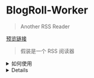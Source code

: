 # BlogRoll-Worker

> Another RSS Reader



[预览链接](https://blogroll.axz.me/)



> 假装是一个 RSS 阅读器


<details>
## <summary>  如何使用 </summary>

如果你也想整一个的话，其实也不难，相对还是比较好办的

### Fork 项目

这个就不用我教了吧，看见右上角那个 fork 按钮了不，点就完事了！

生成一个自己的仓库之后好方便做更新和修改。

### 配置 CloudFlare

最重要的是先配置 CloudFlare，让整个链路先跑起来，之后的具体代码再怎么改都来得及。

CloudFlare 的网站在 [这里](https://cloudflare.com/)，注册账号之后先在左侧选中 `workers`， 注册一个 workers

然后在 [这里](https://dash.cloudflare.com/profile/api-tokens) 注册一个 api 密钥，并且在你 fork 的 GitHub 仓库中 `Settings` 的 `Secrets` 里添加一个叫 `CF_WORKERS_TOKEN` 的密钥，把刚刚申请的 api 密钥添加进去

最后进入到 [wrangler.toml](wrangler.toml) 中，修改这个文件里面的 `account_id` 和 `zone_id`，其中 `account_id` 可以在 `workers` 中获取到，而对于 `zone_id`，如果你没有自定义域名的诉求，可以在最前面加井号注释掉

修改完成并同步到 main 分支之后，GitHub Actions 应该会自动启动，观察执行情况就可以了。正常来讲应该会执行成功的。

### 本地部署与修改

外观样式DIY：

- RSS订阅：直接修改 README.md 中下方的表格就可以了
- RSS Anything:https://rss.diffbot.com/
- RSS Hub：https://rsshub.axz.me/
- RSS Proxy：https://proxy-rssfeed.axz.me/
- RSS Worker:https://rss-worker.overbye.workers.dev/rss/
- 修改 logo 等其他前端展现（已标记 TODO）
  - ./web/public/favicon.ico -- 网站 icon
  - ./src/assets/logo.png -- 页内显示 logo
  - ./src/index.html -- 页面 title
  - ./src/APP.vue -- 页内标题及 banner 文案
- 修改自动生成的 RSS 信息（已标记 TODO）：index.js

在本地想部署起来的话，直接 clone 你自己 fork 出的仓库到本地，然后作为标准 npm 项目去部署

```
# 安装依赖
npm install

# 开发
npm run dev

# 测试 RSS 获取

npm run gen

# 构建
npm run build
```

## LICENSE

项目基于 [NJU-LUG/Blogroll](https://github.com/nju-lug/blogroll) & [Friend-Link-House](https://github.com/idealclover/Friend-Link-House)，采用 [MIT Licence](./LICENSE)
</details>

<details>

## <summary>  Feed </summary>

| 名称                  | 网站                                 | 描述（选填） | 头像（默认为/favicon.ico） | RSS（默认为/feed）                                           | 分类 |
| --------------------- | ------------------------------------ | ------------ | -------------------------- | ------------------------------------------------------------ | ---- |
| 羊毛日报              | https://ym.today                     |              |                            | https://ym.today/feed                                        |      |
| 反斗限免              | http://free.apprcn.com               |              |                            | http://free.apprcn.com/feed                                  |      |
| ZAPRO · 杂铺          | https://tmioe.com                    |              |                            | https://tmioe.com/feed                                       |      |
| 限时免费              | https://xianshiyouhui.com            |              |                            | https://xianshiyouhui.com/feed                               |      |
| i3综合社区            | https://www.i3zh.com                 |              |                            | https://www.i3zh.com/feed                                    |      |
| 如有乐享              | https://51.ruyo.net                  |              |                            | https://51.ruyo.net/feed/                                    |      |
| MisakaNo の 小破站    | https://blog.misaka.rest             |              |                            | https://blog.misaka.rest/atom.xml                            |      |
| 优米格                | https://www.4spaces.org              |              |                            | https://www.4spaces.org/feed                                 |      |
| Mareep                | https://blog.mareep.net              |              |                            | https://blog.mareep.net/atom.xml                             |      |
| ahhhhfs               | https://www.ahhhhfs.com              |              |                            | https://www.ahhhhfs.com/feed.xml                             |      |
| omii                  | https://omii.top                     |              |                            | https://omii.top/feed                                        |      |
| 黑海洋wiki            | https://blog.upx8.com                |              |                            | https://blog.upx8.com/feed                                   |      |
| 煙花巷陌              | https://blog.ilue.pp.ua              |              |                            | https://blog.ilue.pp.ua/rss.xml                              |      |
| Shiina's Bulog        | https://blog.shiina.fun              |              |                            | https://blog.shiina.fun/feed                                 |      |
| 麦麦同学              | https://www.mmtx.net                 |              |                            | https://www.mmtx.net/feed                                    |      |
| 爱乐唯                | https://ilev.net                     |              |                            | https://ilev.net/?feed=rss                                   |      |
| AppInn                | https://www.applnn.cc                |              |                            | https://www.applnn.cc/feed                                   |      |
| 老白博客              | https://www.xcbtmw.com               |              |                            | https://www.xcbtmw.com/feed                                  |      |
| ooly                  | https://ooly.cc                      |              |                            | https://ooly.cc/feed                                         |      |
| 整点猫咪              | https://surge.tel                    |              |                            | https://surge.tel/rss                                        |      |
| 耕读                  | http://igdux.com                     |              |                            | http://igdux.com/feed                                        |      |
| 小五四博客            | https://blog.xiao54.com              |              |                            | https://blog.xiao54.com/feed.php                             |      |
| 小叶云                | https://www.xiaoyeyun6.com           |              |                            | https://www.xiaoyeyun6.com/index.php/feed                    |      |
| 清~幽殇               | https://isedu.top                    |              |                            | https://isedu.top/feed                                       |      |
| 享乐分享              | https://xiangleshare.com             |              |                            | https://xiangleshare.com/feed                                |      |
| 熊猫软件站            | https://www.uuzz.cc                  |              |                            | https://www.uuzz.cc/feed                                     |      |
| 倾城于你              | https://qninq.cn                     |              |                            | https://qninq.cn/feed                                        |      |
| HighPing              | https://blog.highp.ing               |              |                            | https://blog.highp.ing/index.xml                             |      |
| 可汗勤政              | https://space.bilibili.com/23947287/ |              |                            | https://rss-worker.overbye.workers.dev/rss/bilibili/user/video/23947287 |      |
| TG:Newlearnerの自留地 | https://t.me/NewlearnerChannel       |              |                            | https://rss-worker.overbye.workers.dev/rss/telegram/channel/NewlearnerChannel |      |
| 火凤凰                | https://rulel.com                    |              |                            | https://rulel.com/feed                                       |      |
| 猫猫博客              | https://catcat.blog                  |              |                            | https://catcat.blog/feed                                     |      |
| 素材资源网            | https://www.sucaizy.com              |              |                            | https://www.sucaizy.com/feed                                 |      |
|                       |                                      |              |                            |                                                              |      |
|                       |                                      |              |                            |                                                              |      |
|                       |                                      |              |                            |                                                              |      |
|                       |                                      |              |                            |                                                              |      |
|                       |                                      |              |                            |                                                              |      |
|                       |                                      |              |                            |                                                              |      |
